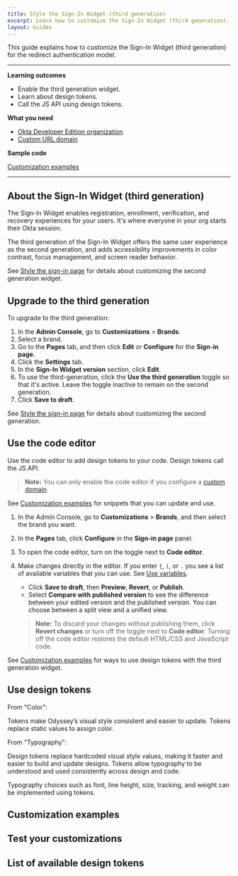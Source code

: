 ```yaml
---
title: Style the Sign-In Widget (third generation)
excerpt: Learn how to customize the Sign-In Widget (third generation).
layout: Guides
---
```


This guide explains how to customize the Sign-In Widget (third generation) for the redirect authentication model.

---

**Learning outcomes**

* Enable the third generation widget.
* Learn about design tokens.
* Call the JS API using design tokens.

**What you need**

* [Okta Developer Edition organization](https://developer.okta.com/signup)
* [Custom URL domain](/docs/guides/custom-url-domain/main/)

**Sample code**

[Customization examples](#customization-examples)

---

## About the Sign-In Widget (third generation)

The Sign-In Widget enables registration, enrollment, verification, and recovery experiences for your users. It's where everyone in your org starts their Okta session.

The third generation of the Sign-In Widget offers the same user experience as the second generation, and adds accessibility improvements in color contrast, focus management, and screen reader behavior.

See [Style the sign-in page](/docs/guides/custom-widget/main/) for details about customizing the second generation widget.


## Upgrade to the third generation

To upgrade to the third generation:

1. In the **Admin Console**, go to **Customizations** > **Brands**.
1. Select a brand.
1. Go to the **Pages** tab, and then click **Edit** or **Configure** for the **Sign-in page**.
1. Click the **Settings** tab.
1. In the **Sign-In Widget version** section, click **Edit**.
1. To use the third-generation, click the **Use the third generation** toggle so that it's active. Leave the toggle inactive to remain on the second generation.
1. Click **Save to draft**.

See [Style the sign-in page](/docs/guides/custom-widget/main/) for details about customizing the second generation.

## Use the code editor

<!-- repeating this content from the other guide... want to have a fresh start on the 3rd gen page. i'll probably tweak it to focus on the JS API -->

Use the code editor to add design tokens to your code. Design tokens call the JS API.

> **Note:** You can only enable the code editor if you configure a [custom domain](/docs/guides/custom-url-domain/).

See [Customization examples](#customization-examples) for snippets that you can update and use.

1. In the Admin Console, go to **Customizations** > **Brands**, and then select the brand you want.
2. In the **Pages** tab, click **Configure** in the **Sign-in page** panel.
3. To open the code editor, turn on the toggle next to **Code editor**.
4. Make changes directly in the editor. If you enter `{`, `(`, or `.` you see a list of available variables that you can use. See [Use variables](#use-variables).
   * Click **Save to draft**, then **Preview**, **Revert**, or **Publish**.
   * Select **Compare with published version** to see the difference between your edited version and the published version. You can choose between a split view and a unified view.

   > **Note:** To discard your changes without publishing them, click **Revert changes** or turn off the toggle next to **Code editor**. Turning off the code editor restores the default HTML/CSS and JavaScript code.

See [Customization examples](#customization-examples) for ways to use design tokens with the third generation widget.


## Use design tokens

From "Color":

Tokens make Odyssey’s visual style consistent and easier to update. Tokens replace static values to assign color.

From "Typography":

Design tokens replace hardcoded visual style values, making it faster and easier to build and update designs. Tokens allow typography to be understood and used consistently across design and code.

Typography choices such as font, line height, size, tracking, and weight can be implemented using tokens.


## Customization examples

<!-- 3-4 basic uses cases with screen shots -->

## Test your customizations

<!-- Lester: do you think we can add any quick tips here? or is it a visual, trial and error type thing done in the console? -->


## List of available design tokens

<!-- The table of available tokens goes here -->

## 

